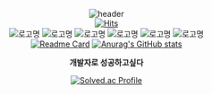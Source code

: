 <div align=center background-color:black width:1000px>

![header](https://capsule-render.vercel.app/api?type=waving&color=auto&height=400&section=header&text=Hello!&fontSize=90)<br>
[![Hits](https://hits.seeyoufarm.com/api/count/incr/badge.svg?url=https%3A%2F%2Fgithub.com%2Fjohyunsoo33%2FJHS&count_bg=%2379C83D&title_bg=%23555555&icon=ifood.svg&icon_color=%23E7E7E7&title=%EB%B0%A9%EB%AC%B8%ED%9A%9F%EC%88%98&edge_flat=false)](https://hits.seeyoufarm.com) <br>
![로고명](https://img.shields.io/badge/JAVA%20SCRIPT-F7DF1E.svg?&style=for-the-badge&logo=javascript&logoColor=black)
![로고명](https://img.shields.io/badge/HTML5-E34F26.svg?&style=for-the-badge&logo=html5&logoColor=white)
![로고명](https://img.shields.io/badge/CSS3-1572B6.svg?&style=for-the-badge&logo=css3&logoColor=#1572B6)
![로고명](https://img.shields.io/badge/ECLIPSE%20IDE-2C2255.svg?&style=for-the-badge&logo=eclipseide&logoColor=#2C2255)
![로고명](https://img.shields.io/badge/Android%20Studiod-3DDC84.svg?&style=for-the-badge&logo=androidstudio&logoColor=white)
![로고명](https://img.shields.io/badge/Unity-black.svg?&style=for-the-badge&logo=unity&logoColor=FFFFFF)<br>
[![Readme Card](https://github-readme-stats.vercel.app/api/pin/?username=johyunsoo33&repo=github-readme-stats)](api/pin?username=anuraghazra&repo=github-readme-stats)
[![Anurag's GitHub stats](https://github-readme-stats.vercel.app/api?username=johyunsoo33)](https://github.com/johyunsoo33/github-readme-stats)

<b>개발자로 성공하고싶다</b>

[![Solved.ac Profile](http://mazassumnida.wtf/api/v2/generate_badge?boj=johyunsoo33)](https://solved.ac/johyunsoo33/)
</div>
